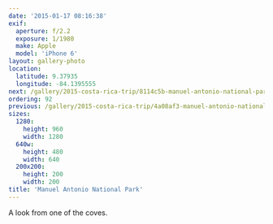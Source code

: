 ```yaml
---
date: '2015-01-17 08:16:38'
exif:
  aperture: f/2.2
  exposure: 1/1980
  make: Apple
  model: 'iPhone 6'
layout: gallery-photo
location:
  latitude: 9.37935
  longitude: -84.1395555
next: /gallery/2015-costa-rica-trip/8114c5b-manuel-antonio-national-park
ordering: 92
previous: /gallery/2015-costa-rica-trip/4a08af3-manuel-antonio-national-park
sizes:
  1280:
    height: 960
    width: 1280
  640w:
    height: 480
    width: 640
  200x200:
    height: 200
    width: 200
title: 'Manuel Antonio National Park'
---
```


A look from one of the coves.
